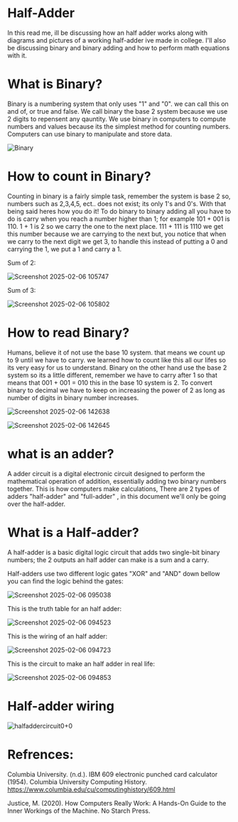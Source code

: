 # Half-Adder

In this read me, ill be discussing how an half adder works along with diagrams and pictures of a working half-adder ive made in college. I'll also be discussing binary and binary adding and how to perform math equations with it.


# What is Binary?

  Binary is a numbering system that only uses "1" and "0". we can call this on and of, or true and false. We call binary the base 2 system because we use 2 digits to repensent any qauntity.
We use binary in computers to compute numbers and values because its the simplest method for counting numbers. Computers can use binary to manipulate and store data.

![Binary](https://github.com/user-attachments/assets/087c5d42-fbaf-46f2-9577-d392d229bddc)



# How to count in Binary?

  Counting in binary is a fairly simple task, remember the system is base 2 so, numbers such as 2,3,4,5, ect.. does not exist; its only 1's and 0's. With that being said heres how you do it!
To do binary to binary adding all you have to do is carry when you reach a number higher than 1; for example 101 + 001 is 110. 1 + 1 is 2 so we carry the one to the next place. 111 + 111 is 1110 we get this number because we are carrying to the next but, you notice that when we carry to the next digit we get 3, to handle this instead of putting a 0 and carrying the 1, we put a 1 and carry a 1.

Sum of 2:

![Screenshot 2025-02-06 105747](https://github.com/user-attachments/assets/6678786c-4ce7-4440-a939-143b7ae59f89)

Sum of 3:

![Screenshot 2025-02-06 105802](https://github.com/user-attachments/assets/537a71b9-cdca-4483-88d4-86ab597f8f4f)



# How to read Binary?

  Humans, believe it of not use the base 10 system. that means we count up to 9 until we have to carry. we learned how to count like this all our lifes so its very easy for us to understand. Binary on the other  hand use the base 2 system so its a little different, remember we have to carry after 1 so that means that 001 + 001 = 010 this in the base 10 system is 2. To convert binary to decimal we have to keep on increasing the power of 2 as long as number of digits in binary number increases.

![Screenshot 2025-02-06 142638](https://github.com/user-attachments/assets/6c82adb1-2b16-4119-b06f-c169ac274c6e)

![Screenshot 2025-02-06 142645](https://github.com/user-attachments/assets/bcd36f54-08ab-47cf-ac85-b90fd77aa945)



# what is an adder?

  A adder circuit is a digital electronic circuit designed to perform the mathematical operation of addition, essentially adding two binary numbers together. This is how computers make calculations, There are 2 types of adders "half-adder" and "full-adder" , in this document we'll only be going over the half-adder.

# What is a Half-adder?

  A half-adder is a basic digital logic circuit that adds two single-bit binary numbers; the 2 outputs an half adder can make is a sum and a carry.

  Half-adders use two different logic gates "XOR" and "AND" down bellow you can find the logic behind the gates:

  ![Screenshot 2025-02-06 095038](https://github.com/user-attachments/assets/4c92bca6-9f28-4083-aa52-3d37d1794c2e)


  This is the truth table for an half adder:

  ![Screenshot 2025-02-06 094523](https://github.com/user-attachments/assets/fa5843cf-1e79-44f7-aceb-c0344589c29a)

  This is the wiring of an half adder:

  ![Screenshot 2025-02-06 094723](https://github.com/user-attachments/assets/67ae0dc9-3b1f-433b-a9ed-60f1ac58b299)

  This is the circuit to make an half adder in real life:

  ![Screenshot 2025-02-06 094853](https://github.com/user-attachments/assets/ab3aff1e-38ac-4946-8b57-a88ba2fd3e8c)


# Half-adder wiring

![halfaddercircuit0+0](https://github.com/user-attachments/assets/2bddd91d-f728-4ce6-92fd-9f28394f9021)


# Refrences:

Columbia University. (n.d.). IBM 609 electronic punched card calculator (1954). Columbia University Computing History. https://www.columbia.edu/cu/computinghistory/609.html

Justice, M. (2020). How Computers Really Work: A Hands-On Guide to the Inner Workings of the Machine. No Starch Press.


